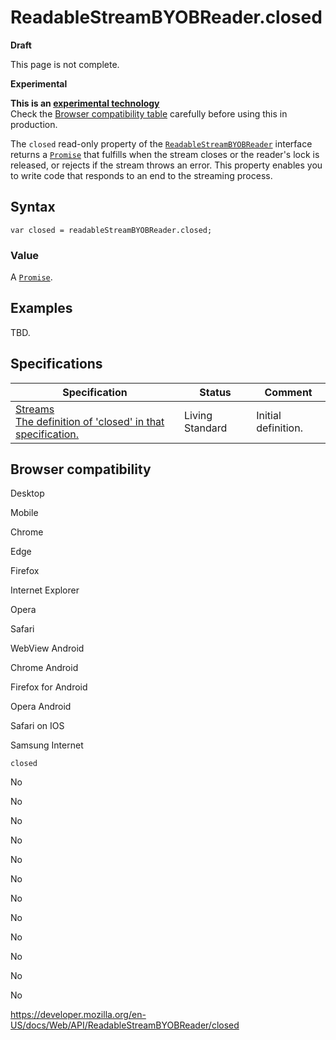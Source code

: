 # ReadableStreamBYOBReader.closed

**Draft**

This page is not complete.

**Experimental**

**This is an [experimental technology](https://developer.mozilla.org/en-US/docs/MDN/Guidelines/Conventions_definitions#experimental)**  
Check the [Browser compatibility table](#browser_compatibility) carefully before using this in production.

The `closed` read-only property of the [`ReadableStreamBYOBReader`](../readablestreambyobreader) interface returns a [`Promise`](https://developer.mozilla.org/en-US/docs/Web/JavaScript/Reference/Global_Objects/Promise) that fulfills when the stream closes or the reader's lock is released, or rejects if the stream throws an error. This property enables you to write code that responds to an end to the streaming process.

## Syntax

    var closed = readableStreamBYOBReader.closed;

### Value

A [`Promise`](https://developer.mozilla.org/en-US/docs/Web/JavaScript/Reference/Global_Objects/Promise).

## Examples

TBD.

## Specifications

<table><thead><tr class="header"><th>Specification</th><th>Status</th><th>Comment</th></tr></thead><tbody><tr class="odd"><td><a href="https://streams.spec.whatwg.org/#byob-reader-closed">Streams<br />
<span class="small">The definition of 'closed' in that specification.</span></a></td><td><span class="spec-living">Living Standard</span></td><td>Initial definition.</td></tr></tbody></table>

## Browser compatibility

Desktop

Mobile

Chrome

Edge

Firefox

Internet Explorer

Opera

Safari

WebView Android

Chrome Android

Firefox for Android

Opera Android

Safari on IOS

Samsung Internet

`closed`

No

No

No

No

No

No

No

No

No

No

No

No

<a href="https://developer.mozilla.org/en-US/docs/Web/API/ReadableStreamBYOBReader/closed" class="_attribution-link">https://developer.mozilla.org/en-US/docs/Web/API/ReadableStreamBYOBReader/closed</a>
